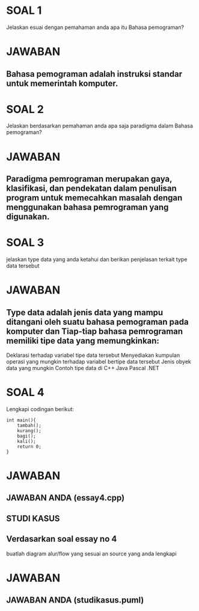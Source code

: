 # SOAL 1
Jelaskan esuai dengan pemahaman anda apa itu Bahasa pemograman?
# JAWABAN
## Bahasa pemograman adalah instruksi standar untuk memerintah komputer.

# SOAL 2
Jelaskan berdasarkan pemahaman anda apa saja paradigma dalam Bahasa pemograman?
# JAWABAN
## Paradigma pemrograman merupakan gaya, klasifikasi, dan pendekatan dalam penulisan program untuk memecahkan masalah dengan menggunakan bahasa pemrograman yang digunakan.

# SOAL 3
jelaskan type data yang anda ketahui dan berikan penjelasan terkait type data tersebut
# JAWABAN
## Type data adalah jenis data yang mampu ditangani oleh suatu bahasa pemograman pada komputer dan Tiap-tiap bahasa pemrograman memiliki tipe data yang memungkinkan:
Deklarasi terhadap variabel tipe data tersebut
Menyediakan kumpulan operasi yang mungkin terhadap variabel bertipe data tersebut
Jenis obyek data yang mungkin Contoh tipe data di C++ Java Pascal .NET

# SOAL 4
Lengkapi codingan berikut:
```
int main(){
	tambah();
	kurang();
	bagi();
	kali();
	return 0;
}
```	

# JAWABAN
## JAWABAN ANDA (essay4.cpp)

## STUDI KASUS 
## Verdasarkan soal essay no 4
buatlah diagram alur/flow yang sesuai an source yang anda lengkapi
# JAWABAN
## JAWABAN ANDA (studikasus.puml)
